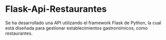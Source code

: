 # Flask-Api-Restaurantes
Se ha desarrollado una API utilizando el framework Flask de Python, la cual está diseñada para gestionar establecimientos gastronómicos, como restaurantes.
